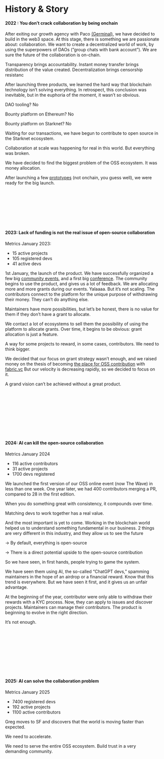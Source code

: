 # History & Story

#### **2022 :** You don’t crack collaboration by being onchain

After exiting our growth agency with Paco [(Germinal)](https://www.lesechos.fr/start-up/deals/marketing-spaag-rachete-germinal-la-start-up-fondee-par-gregoire-gambatto-1379869), we have decided to build in the web3 space. At this stage, there is something we are passionate about: collaboration. We want to create a decentralized world of work, by using the superpowers of DAOs (”group chats with bank account”). We are sure the future of the collaboration is on-chain.

Transparency brings accountability. Instant money transfer brings distribution of the value created. Decentralization brings censorship resistanc

After launching three products, we learned the hard way that blockchain technology isn’t solving everything. In retrospect, this conclusion was inevitable, but in the euphoria of the moment, it wasn’t so obvious.

DAO tooling? No

Bounty platform on Ethereum? No

Bounty platform on Starknet? No

Waiting for our transactions, we have begun to contribute to open source in the Starknet ecosystem.

Collaboration at scale was happening for real in this world. But everything was broken.

We have decided to find the biggest problem of the OSS ecosystem. It was money allocation.

After launching a few [prototypes](https://www.notion.so/B2B-Content-Strategy-1af44b682a808099916ec3aa1832c6ce?pvs=21) (not onchain, you guess well), we were ready for the big launch.

<div><figure><img src="../.gitbook/assets/Capture d’écran 2025-03-12 à 19.45.56.png" alt=""><figcaption></figcaption></figure> <figure><img src="../.gitbook/assets/Capture d’écran 2025-03-12 à 20.08.43.png" alt=""><figcaption></figcaption></figure> <figure><img src="../.gitbook/assets/Capture d’écran 2025-03-21 à 12.17.51.png" alt=""><figcaption></figcaption></figure> <figure><img src="../.gitbook/assets/Capture d’écran 2025-03-21 à 12.19.22.png" alt=""><figcaption></figcaption></figure></div>

#### **2023: Lack of funding is** not the real issue of open-source collaboration

Metrics January 2023:

* 15 active projects
* 105 registered devs
* 41 active devs

1st January, the launch of the product. We have successfully organized a few big [community events](https://www.notion.so/Starknet-Building-Tel-Aviv-9c4e15aea5a94be8b8f37e0b800cfcd3?pvs=21), and a first big [conference](https://www.starknet.cc/). The community begins to use the product, and gives us a lot of feedback. We are allocating more and more grants during our events. Yalaaaa. But it’s not scaling. The contributors connect to the platform for the unique purpose of withdrawing their money. They can’t do anything else.

Maintainers have more possibilities, but let’s be honest, there is no value for them if they don’t have a grant to allocate.

We contact a lot of ecosystems to sell them the possibility of using the platform to allocate grants. Over time, it begins to be obvious: grant allocation is just a feature.

A way for some projects to reward, in some cases, contributors. We need to think bigger.

We decided that our focus on grant strategy wasn’t enough, and we raised money on the thesis of becoming [the place for OSS contribution](https://www.notion.so/Situation-Report-OnlyDust-May-2023-ddd7958a5af54629b5ada660ad80caea?pvs=21) with [fabric.vc](http://fabric.vc) But our velocity is decreasing rapidly, so we decided to focus on it.

A grand vision can’t be achieved without a great product.

<div><figure><img src="../.gitbook/assets/Capture d’écran 2025-03-21 à 12.23.16.png" alt=""><figcaption></figcaption></figure> <figure><img src="../.gitbook/assets/Capture d’écran 2025-03-21 à 12.23.37.png" alt=""><figcaption></figcaption></figure> <figure><img src="../.gitbook/assets/Capture d’écran 2025-03-21 à 12.25.26.png" alt=""><figcaption></figcaption></figure> <figure><img src="../.gitbook/assets/Capture d’écran 2025-03-21 à 12.59.18.png" alt=""><figcaption></figcaption></figure> <figure><img src="../.gitbook/assets/Capture d’écran 2025-03-21 à 13.00.19.png" alt=""><figcaption></figcaption></figure></div>

#### **2024:** AI can kill the open-source collaboration

Metrics January 2024

* 116 active contributors
* 31 active projects
* 1700 devs registered

We launched the first version of our OSS online event (now The Wave) in less than one week. One year later, we had 400 contributors merging a PR, compared to 28 in the first edition.

When you do something great with consistency, it compounds over time.

Matching devs to work together has a real value.

And the most important is yet to come. Working in the blockchain world helped us to understand something fundamental in our business. 2 things are very different in this industry, and they allow us to see the future

→ By default, everything is open-source

→ There is a direct potential upside to the open-source contribution

So we have seen, in first hands, people trying to game the system.

We have seen them using AI, the so-called “ChatGPT devs,” spamming maintainers in the hope of an airdrop or a financial reward. Know that this trend is everywhere. But we have seen it first, and it gives us an unfair advantage.

At the beginning of the year, contributor were only able to withdraw their rewards with a KYC process. Now, they can apply to issues and discover projects. Maintainers can manage their contributors. The product is beginning to evolve in the right direction.

It’s not enough.

<div><figure><img src="../.gitbook/assets/Capture d’écran 2025-03-21 à 17.09.21.png" alt=""><figcaption></figcaption></figure> <figure><img src="../.gitbook/assets/Capture d’écran 2025-03-21 à 17.13.20.png" alt=""><figcaption></figcaption></figure> <figure><img src="../.gitbook/assets/Capture d’écran 2025-03-21 à 17.15.20.png" alt=""><figcaption></figcaption></figure> <figure><img src="../.gitbook/assets/Capture d’écran 2025-03-21 à 17.16.24.png" alt=""><figcaption></figcaption></figure> <figure><img src="../.gitbook/assets/Capture d’écran 2025-03-21 à 17.17.17.png" alt=""><figcaption></figcaption></figure></div>

#### **2025:** AI can solve the collaboration problem

Metrics January 2025

* 7400 registered devs
* 192 active projects
* 1100 active contributors



Greg moves to SF and discovers that the world is moving faster than expected.

We need to accelerate.

We need to serve the entire OSS ecosystem. Build trust in a very demanding community.

<figure><img src="../.gitbook/assets/Capture d’écran 2025-03-21 à 17.19.23.png" alt=""><figcaption></figcaption></figure>
